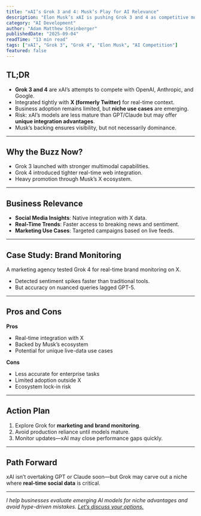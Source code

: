 ```yaml
---
title: "xAI’s Grok 3 and 4: Musk’s Play for AI Relevance"
description: "Elon Musk’s xAI is pushing Grok 3 and 4 as competitive models. Learn how they fit into the landscape and where they may—or may not—make sense for business."
category: "AI Development"
author: "Adam Matthew Steinberger"
publishedDate: "2025-09-04"
readTime: "13 min read"
tags: ["xAI", "Grok 3", "Grok 4", "Elon Musk", "AI Competition"]
featured: false
---
```


## TL;DR
- **Grok 3 and 4** are xAI’s attempts to compete with OpenAI, Anthropic, and Google.  
- Integrated tightly with **X (formerly Twitter)** for real-time context.  
- Business adoption remains limited, but **niche use cases** are emerging.  
- Risk: xAI’s models are less mature than GPT/Claude but may offer **unique integration advantages**.  
- Musk’s backing ensures visibility, but not necessarily dominance.  

---

## Why the Buzz Now?

- Grok 3 launched with stronger multimodal capabilities.  
- Grok 4 introduced tighter real-time web integration.  
- Heavy promotion through Musk’s X ecosystem.  

---

## Business Relevance

- **Social Media Insights**: Native integration with X data.  
- **Real-Time Trends**: Faster access to breaking news and sentiment.  
- **Marketing Use Cases**: Targeted campaigns based on live feeds.  

---

## Case Study: Brand Monitoring

A marketing agency tested Grok 4 for real-time brand monitoring on X.  
- Detected sentiment spikes faster than traditional tools.  
- But accuracy on nuanced queries lagged GPT-5.  

---

## Pros and Cons

**Pros**  
- Real-time integration with X  
- Backed by Musk’s ecosystem  
- Potential for unique live-data use cases  

**Cons**  
- Less accurate for enterprise tasks  
- Limited adoption outside X  
- Ecosystem lock-in risk  

---

## Action Plan

1. Explore Grok for **marketing and brand monitoring**.  
2. Avoid production reliance until models mature.  
3. Monitor updates—xAI may close performance gaps quickly.  

---

## Path Forward

xAI isn’t overtaking GPT or Claude soon—but Grok may carve out a niche where **real-time social data** is critical.  

---

*I help businesses evaluate emerging AI models for niche advantages and avoid hype-driven mistakes. [Let’s discuss your options.](/services/ai-consulting)*
